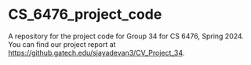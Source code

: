 # CS_6476_project_code
A repository for the project code for Group 34 for CS 6476, Spring 2024. \
You can find our project report at https://github.gatech.edu/sjayadevan3/CV_Project_34.

